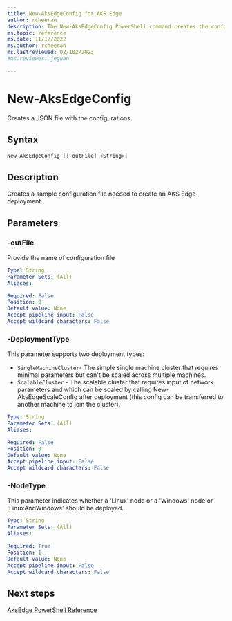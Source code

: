 ```yaml
---
title: New-AksEdgeConfig for AKS Edge
author: rcheeran
description: The New-AksEdgeConfig PowerShell command creates the configs needed for as new AksEdge deployment 
ms.topic: reference
ms.date: 11/17/2022
ms.author: rcheeran 
ms.lastreviewed: 02/102/2023
#ms.reviewer: jeguan

---
```


# New-AksEdgeConfig

Creates a JSON file with the configurations.

## Syntax

```powershell
New-AksEdgeConfig [[-outFile] <String>]
```

## Description
Creates a sample configuration file needed to create an AKS Edge deployment.


## Parameters

### -outFile
Provide the name of configuration file

```yaml
Type: String
Parameter Sets: (All)
Aliases:

Required: False
Position: 0
Default value: None
Accept pipeline input: False
Accept wildcard characters: False
```

### -DeploymentType

This parameter supports two deployment types: 
- `SingleMachineCluster`- The simple single machine cluster that requires minimal parameters but can't be scaled across multiple machines. 
- `ScalableCluster` - The scalable cluster that requires input of network parameters and which can be scaled by calling New-AksEdgeScaleConfig after deployment (this config can be transferred to another machine to join the cluster).

```yaml
Type: String
Parameter Sets: (All)
Aliases:

Required: False
Position: 0
Default value: None
Accept pipeline input: False
Accept wildcard characters: False
```

### -NodeType

This parameter indicates whether a 'Linux' node or a 'Windows' node or 'LinuxAndWindows' should be deployed.

```yaml
Type: String
Parameter Sets: (All)
Aliases:

Required: True
Position: 1
Default value: None
Accept pipeline input: False
Accept wildcard characters: False
```

## Next steps

[AksEdge PowerShell Reference](./index.md)
